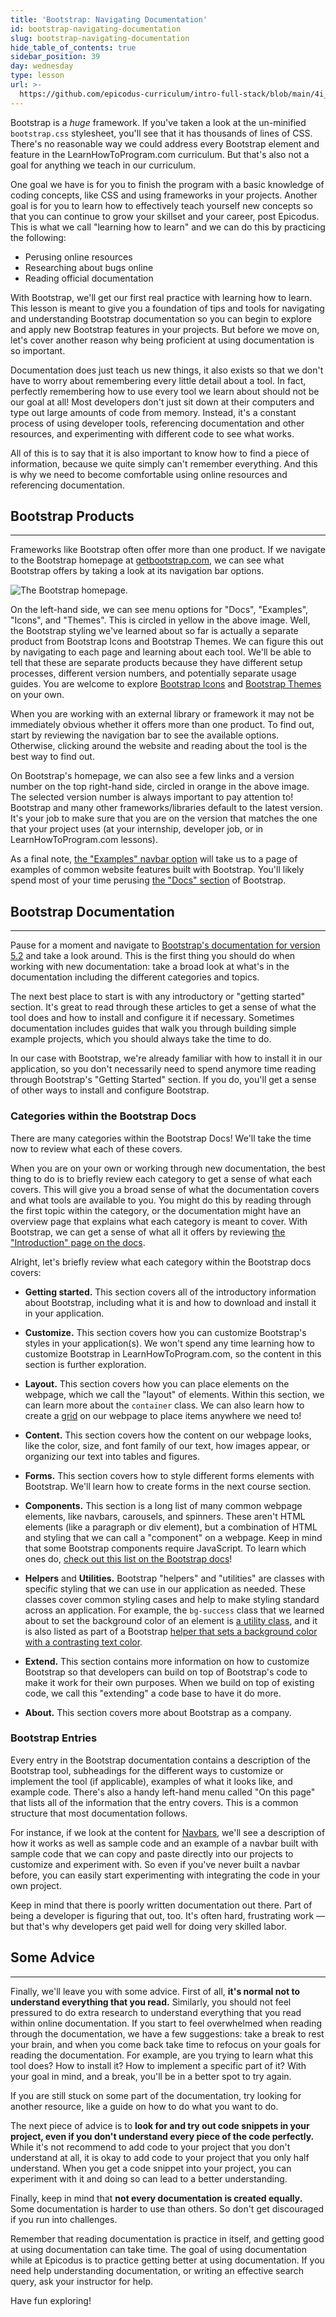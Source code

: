 ```yaml
---
title: 'Bootstrap: Navigating Documentation'
id: bootstrap-navigating-documentation
slug: bootstrap-navigating-documentation
hide_table_of_contents: true
sidebar_position: 39
day: wednesday
type: lesson
url: >-
  https://github.com/epicodus-curriculum/intro-full-stack/blob/main/4i_bootstrap_navigating_documentation.md
---
```


Bootstrap is a _huge_ framework. If you've taken a look at the un-minified `bootstrap.css` stylesheet, you'll see that it has thousands of lines of CSS. There's no reasonable way we could address every Bootstrap element and feature in the LearnHowToProgram.com curriculum. But that's also not a goal for anything we teach in our curriculum. 

One goal we have is for you to finish the program with a basic knowledge of coding concepts, like CSS and using frameworks in your projects. Another goal is for you to learn how to effectively teach yourself new concepts so that you can continue to grow your skillset and your career, post Epicodus. This is what we call "learning how to learn" and we can do this by practicing the following:

- Perusing online resources
- Researching about bugs online
- Reading official documentation

With Bootstrap, we'll get our first real practice with learning how to learn. This lesson is meant to give you a foundation of tips and tools for navigating and understanding Bootstrap documentation so you can begin to explore and apply new Bootstrap features in your projects. But before we move on, let's cover another reason why being proficient at using documentation is so important. 

Documentation does just teach us new things, it also exists so that we don't have to worry about remembering every little detail about a tool. In fact, perfectly remembering how to use every tool we learn about should not be our goal at all! Most developers don't just sit down at their computers and type out large amounts of code from memory. Instead, it's a constant process of using developer tools, referencing documentation and other resources, and experimenting with different code to see what works. 

All of this is to say that it is also important to know how to find a piece of information, because we quite simply can't remember everything. And this is why we need to become comfortable using online resources and referencing documentation.

## Bootstrap Products
---

Frameworks like Bootstrap often offer more than one product. If we navigate to the Bootstrap homepage at [getbootstrap.com](https://getbootstrap.com/), we can see what Bootstrap offers by taking a look at its navigation bar options.

![The Bootstrap homepage.](https://learnhowtoprogram.s3.us-west-2.amazonaws.com/INTRO/week1-html-css/Bootstrap+Lessons/bootstrap-homepage.png)

On the left-hand side, we can see menu options for "Docs", "Examples", "Icons", and "Themes". This is circled in yellow in the above image. Well, the Bootstrap styling we've learned about so far is actually a separate product from Bootstrap Icons and Bootstrap Themes. We can figure this out by navigating to each page and learning about each tool. We'll be able to tell that these are separate products because they have different setup processes, different version numbers, and potentially separate usage guides. You are welcome to explore [Bootstrap Icons](https://icons.getbootstrap.com/) and [Bootstrap Themes](https://themes.getbootstrap.com/) on your own. 

When you are working with an external library or framework it may not be immediately obvious whether it offers more than one product. To find out, start by reviewing the navigation bar to see the available options. Otherwise, clicking around the website and reading about the tool is the best way to find out.

On Bootstrap's homepage, we can also see a few links and a version number on the top right-hand side, circled in orange in the above image. The selected version number is always important to pay attention to! Bootstrap and many other frameworks/libraries default to the latest version. It's your job to make sure that you are on the version that matches the one that your project uses (at your internship, developer job, or in LearnHowToProgram.com lessons). 

As a final note, [the "Examples" navbar option](https://getbootstrap.com/docs/5.2/examples/) will take us to a page of examples of common website features built with Bootstrap. You'll likely spend most of your time perusing [the "Docs" section](https://getbootstrap.com/docs/5.2/getting-started/introduction/) of Bootstrap.

## Bootstrap Documentation
---

Pause for a moment and navigate to [Bootstrap's documentation for version 5.2](https://getbootstrap.com/docs/5.2/getting-started/introduction/) and take a look around. This is the first thing you should do when working with new documentation: take a broad look at what's in the documentation including the different categories and topics.

The next best place to start is with any introductory or "getting started" section. It's great to read through these articles to get a sense of what the tool does and how to install and configure it if necessary. Sometimes documentation includes guides that walk you through building simple example projects, which you should always take the time to do. 

In our case with Bootstrap, we're already familiar with how to install it in our application, so you don't necessarily need to spend anymore time reading through Bootstrap's "Getting Started" section. If you do, you'll get a sense of other ways to install and configure Bootstrap.

### Categories within the Bootstrap Docs

There are many categories within the Bootstrap Docs! We'll take the time now to review what each of these covers. 

When you are on your own or working through new documentation, the best thing to do is to briefly review each category to get a sense of what each covers. This will give you a broad sense of what the documentation covers and what tools are available to you. You might do this by reading through the first topic within the category, or the documentation might have an overview page that explains what each category is meant to cover. With Bootstrap, we can get a sense of what all it offers by reviewing [the "Introduction" page on the docs](https://getbootstrap.com/docs/5.2/getting-started/introduction/). 

Alright, let's briefly review what each category within the Bootstrap docs covers:

- **Getting started.** This section covers all of the introductory information about Bootstrap, including what it is and how to download and install it in your application.

- **Customize.** This section covers how you can customize Bootstrap's styles in your application(s). We won't spend any time learning how to customize Bootstrap in LearnHowToProgram.com, so the content in this section is further exploration.

- **Layout.** This section covers how you can place elements on the webpage, which we call the "layout" of elements. Within this section, we can learn more about the `container` class. We can also learn how to create a [grid](https://getbootstrap.com/docs/5.2/layout/grid/) on our webpage to place items anywhere we need to! 

- **Content.** This section covers how the content on our webpage looks, like the color, size, and font family of our text, how images appear, or organizing our text into tables and figures.

- **Forms.** This section covers how to style different forms elements with Bootstrap. We'll learn how to create forms in the next course section. 

- **Components.** This section is a long list of many common webpage elements, like navbars, carousels, and spinners. These aren't HTML elements (like a paragraph or div element), but a combination of HTML and styling that we can call a "component" on a webpage. Keep in mind that some Bootstrap components require JavaScript. To learn which ones do, [check out this list on the Bootstrap docs](https://getbootstrap.com/docs/5.2/getting-started/introduction/#js-components)!

- **Helpers** and **Utilities.** Bootstrap "helpers" and "utilities" are classes with specific styling that we can use in our application as needed. These classes cover common styling cases and help to make styling standard across an application. For example, the `bg-success` class that we learned about to set the background color of an element is [a utility class](https://getbootstrap.com/docs/5.2/utilities/background/), and it is also listed as part of a Bootstrap [helper that sets a background color with a contrasting text color](https://getbootstrap.com/docs/5.2/helpers/color-background/).

- **Extend.** This section contains more information on how to customize Bootstrap so that developers can build on top of Bootstrap's code to make it work for their own purposes. When we build on top of existing code, we call this "extending" a code base to have it do more. 

- **About.** This section covers more about Bootstrap as a company.

### Bootstrap Entries

Every entry in the Bootstrap documentation contains a description of the Bootstrap tool, subheadings for the different ways to customize or implement the tool (if applicable), examples of what it looks like, and example code. There's also a handy left-hand menu called "On this page" that lists all of the information that the entry covers. This is a common structure that most documentation follows.

For instance, if we look at the content for [Navbars](https://getbootstrap.com/docs/5.2/components/navbar/), we'll see a description of how it works as well as sample code and an example of a navbar built with sample code that we can copy and paste directly into our projects to customize and experiment with. So even if you've never built a navbar before, you can easily start experimenting with integrating the code in your own project. 

Keep in mind that there is poorly written documentation out there. Part of being a developer is figuring that out, too. It's often hard, frustrating work — but that's why developers get paid well for doing very skilled labor.

## Some Advice
---

Finally, we'll leave you with some advice. First of all, **it's normal not to understand everything that you read.** Similarly, you should not feel pressured to do extra research to understand everything that you read within online documentation. If you start to feel overwhelmed when reading through the documentation, we have a few suggestions: take a break to rest your brain, and when you come back take time to refocus on your goals for reading the documentation. For example, are you trying to learn what this tool does? How to install it? How to implement a specific part of it? With your goal in mind, and a break, you'll be in a better spot to try again. 

If you are still stuck on some part of the documentation, try looking for another resource, like a guide on how to do what you want to do.

The next piece of advice is to **look for and try out code snippets in your project, even if you don't understand every piece of the code perfectly.** While it's not recommend to add code to your project that you don't understand at all, it is okay to add code to your project that you only half understand. When you get a code snippet into your project, you can experiment with it and doing so can lead to a better understanding.

Finally, keep in mind that **not every documentation is created equally.** Some documentation is harder to use than others. So don't get discouraged if you run into challenges. 

Remember that reading documentation is practice in itself, and getting good at using documentation can take time. The goal of using documentation while at Epicodus is to practice getting better at using documentation. If you need help understanding documentation, or writing an effective search query, ask your instructor for help. 

Have fun exploring!